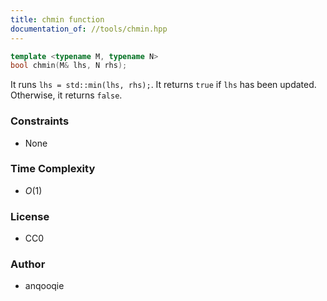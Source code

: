```yaml
---
title: chmin function
documentation_of: //tools/chmin.hpp
---
```


```cpp
template <typename M, typename N>
bool chmin(M& lhs, N rhs);
```

It runs `lhs = std::min(lhs, rhs);`.
It returns `true` if `lhs` has been updated.
Otherwise, it returns `false`.

### Constraints
- None

### Time Complexity
- $O(1)$

### License
- CC0

### Author
- anqooqie
